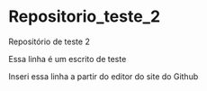 # Repositorio_teste_2
 Repositório de teste 2


Essa linha é um escrito de teste

Inseri essa linha a partir do editor do site do Github
